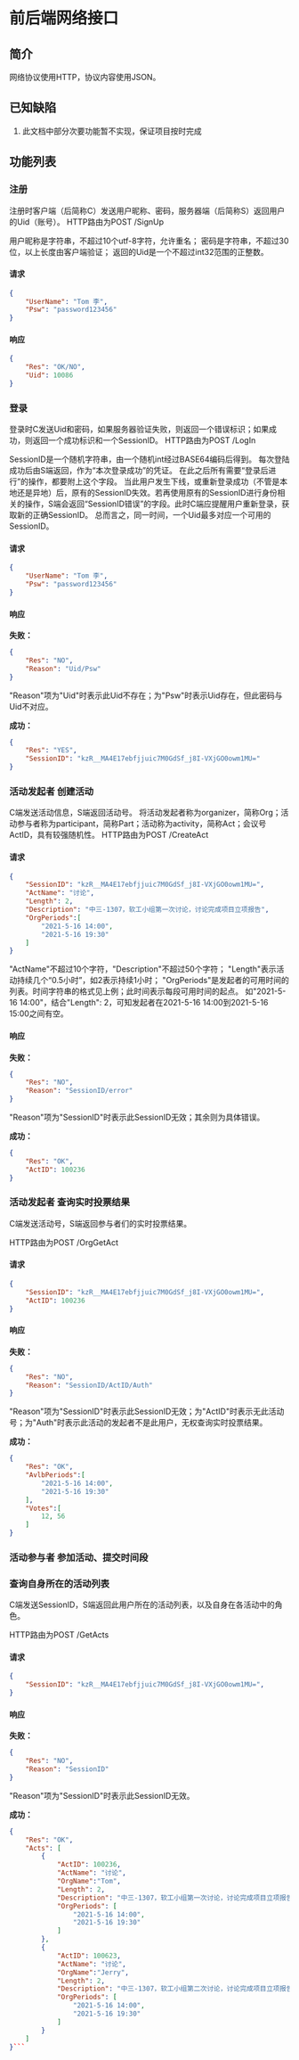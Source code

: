 # 前后端网络接口

## 简介

网络协议使用HTTP，协议内容使用JSON。

## 已知缺陷

1. 此文档中部分次要功能暂不实现，保证项目按时完成
<!-- 2. 此文档中暂未实现“活动收集何时停止”，这使得活动在数据库中永远不会终止 -->

## 功能列表

### 注册

注册时客户端（后简称C）发送用户昵称、密码，服务器端（后简称S）返回用户的Uid（账号）。
HTTP路由为POST /SignUp

用户昵称是字符串，不超过10个utf-8字符，允许重名；
密码是字符串，不超过30位，以上长度由客户端验证；
返回的Uid是一个不超过int32范围的正整数。

#### 请求

```json
{
    "UserName": "Tom 李",
    "Psw": "password123456"
}
```

#### 响应

```json
{
    "Res": "OK/NO",
    "Uid": 10086
}
```

### 登录

登录时C发送Uid和密码，如果服务器验证失败，则返回一个错误标识；如果成功，则返回一个成功标识和一个SessionID。
HTTP路由为POST /LogIn

SessionID是一个随机字符串，由一个随机int经过BASE64编码后得到。
每次登陆成功后由S端返回，作为“本次登录成功”的凭证。
在此之后所有需要“登录后进行”的操作，都要附上这个字段。
当此用户发生下线，或重新登录成功（不管是本地还是异地）后，原有的SessionID失效。若再使用原有的SessionID进行身份相关的操作，S端会返回“SessionID错误”的字段。此时C端应提醒用户重新登录，获取新的正确SessionID。
总而言之，同一时间，一个Uid最多对应一个可用的SessionID。

#### 请求

```json
{
    "UserName": "Tom 李",
    "Psw": "password123456"
}
```

#### 响应

**失败：**

```json
{
    "Res": "NO",
    "Reason": "Uid/Psw"
}
```

"Reason"项为"Uid"时表示此Uid不存在；为"Psw"时表示Uid存在，但此密码与Uid不对应。

**成功：**

```json
{
    "Res": "YES",
    "SessionID": "kzR__MA4E17ebfjjuic7M0GdSf_j8I-VXjGO0owm1MU="
}
```


### 活动发起者 创建活动

C端发送活动信息，S端返回活动号。
将活动发起者称为organizer，简称Org；活动参与者称为participant，简称Part；活动称为activity，简称Act；会议号ActID，具有较强随机性。
HTTP路由为POST /CreateAct

#### 请求

```json
{
    "SessionID": "kzR__MA4E17ebfjjuic7M0GdSf_j8I-VXjGO0owm1MU=",
    "ActName": "讨论",
    "Length": 2,
    "Description": "中三-1307，软工小组第一次讨论，讨论完成项目立项报告",
    "OrgPeriods":[
        "2021-5-16 14:00",
        "2021-5-16 19:30"
    ]
}
```

"ActName"不超过10个字符，"Description"不超过50个字符；
"Length"表示活动持续几个“0.5小时”，如2表示持续1小时；
"OrgPeriods"是发起者的可用时间的列表。时间字符串的格式见上例；此时间表示每段可用时间的起点。
如"2021-5-16 14:00"，结合"Length": 2，可知发起者在2021-5-16 14:00到2021-5-16 15:00之间有空。

#### 响应

**失败：**

```json
{
    "Res": "NO",
    "Reason": "SessionID/error"
}
```

"Reason"项为"SessionID"时表示此SessionID无效；其余则为具体错误。

**成功：**

```json
{
    "Res": "OK",
    "ActID": 100236
}
```

### 活动发起者 查询实时投票结果

C端发送活动号，S端返回参与者们的实时投票结果。

HTTP路由为POST /OrgGetAct

#### 请求

```json
{
    "SessionID": "kzR__MA4E17ebfjjuic7M0GdSf_j8I-VXjGO0owm1MU=",
    "ActID": 100236
}
```

#### 响应

**失败：**

```json
{
    "Res": "NO",
    "Reason": "SessionID/ActID/Auth"
}
```

"Reason"项为"SessionID"时表示此SessionID无效；为"ActID"时表示无此活动号；为"Auth"时表示此活动的发起者不是此用户，无权查询实时投票结果。

**成功：**

```json
{
    "Res": "OK",
    "AvlbPeriods":[
        "2021-5-16 14:00",
        "2021-5-16 19:30"
    ],
    "Votes":[
        12, 56
    ]
}
```


### 活动参与者 参加活动、提交时间段

### 查询自身所在的活动列表

C端发送SessionID，S端返回此用户所在的活动列表，以及自身在各活动中的角色。

HTTP路由为POST /GetActs

#### 请求

```json
{
    "SessionID": "kzR__MA4E17ebfjjuic7M0GdSf_j8I-VXjGO0owm1MU=",
}
```

#### 响应

**失败：**

```json
{
    "Res": "NO",
    "Reason": "SessionID"
}
```

"Reason"项为"SessionID"时表示此SessionID无效。

**成功：**

```json
{
    "Res": "OK",
    "Acts": [
        {
            "ActID": 100236,
            "ActName": "讨论",
            "OrgName":"Tom",
            "Length": 2,
            "Description": "中三-1307，软工小组第一次讨论，讨论完成项目立项报告",
            "OrgPeriods": [
                "2021-5-16 14:00",
                "2021-5-16 19:30"
            ]
        },
        {
            "ActID": 100623,
            "ActName": "讨论",
            "OrgName":"Jerry",
            "Length": 2,
            "Description": "中三-1307，软工小组第二次讨论，讨论完成项目立项报告",
            "OrgPeriods": [
                "2021-5-16 14:00",
                "2021-5-16 19:30"
            ]
        }
    ]
}```
